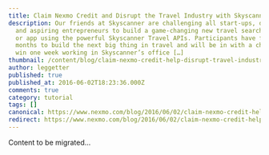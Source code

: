 ```yaml
---
title: Claim Nexmo Credit and Disrupt the Travel Industry with Skyscanner
description: Our friends at Skyscanner are challenging all start-ups, developers
  and aspiring entrepreneurs to build a game-changing new travel search website
  or app using the powerful Skyscanner Travel APIs. Participants have four
  months to build the next big thing in travel and will be in with a chance to
  win one week working in Skyscanner’s office […]
thumbnail: /content/blog/claim-nexmo-credit-help-disrupt-travel-industry-skyscanner/build-with-skyscanner.png
author: leggetter
published: true
published_at: 2016-06-02T18:23:36.000Z
comments: true
category: tutorial
tags: []
canonical: https://www.nexmo.com/blog/2016/06/02/claim-nexmo-credit-help-disrupt-travel-industry-skyscanner
redirect: https://www.nexmo.com/blog/2016/06/02/claim-nexmo-credit-help-disrupt-travel-industry-skyscanner
---
```


Content to be migrated...
